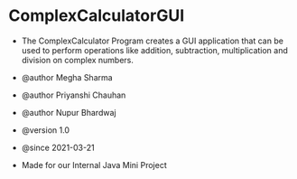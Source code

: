 # ComplexCalculatorGUI

* The ComplexCalculator Program creates a GUI application that can be used to perform operations like addition, subtraction, multiplication and division on complex numbers. 

* @author Megha Sharma
* @author Priyanshi Chauhan
* @author Nupur Bhardwaj
* @version 1.0
* @since 2021-03-21

* Made for our Internal Java Mini Project
